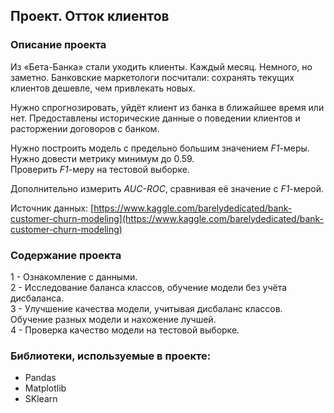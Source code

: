 ## Проект. Отток клиентов
### Описание проекта
Из «Бета-Банка» стали уходить клиенты. Каждый месяц. Немного, но заметно. Банковские маркетологи посчитали: сохранять текущих клиентов дешевле, чем привлекать новых.

Нужно спрогнозировать, уйдёт клиент из банка в ближайшее время или нет. Предоставлены исторические данные о поведении клиентов и расторжении договоров с банком. 

Нужно построить модель с предельно большим значением *F1*-меры. Нужно довести метрику минимум до 0.59.  
Проверить *F1*-меру на тестовой выборке.

Дополнительно измерить *AUC-ROC*, сравнивая её значение с *F1*-мерой.

Источник данных: [https://www.kaggle.com/barelydedicated/bank-customer-churn-modeling](https://www.kaggle.com/barelydedicated/bank-customer-churn-modeling)

### Содержание проекта
1 - Ознакомление с данными.  
2 - Исследование баланса классов, обучение модели без учёта дисбаланса.  
3 - Улучшение качества модели, учитывая дисбаланс классов. Обучение разных модели и нахожение лучшей.  
4 - Проверка качество модели на тестовой выборке.

### Библиотеки, используемые в проекте:
- Pandas
- Matplotlib
- SKlearn
